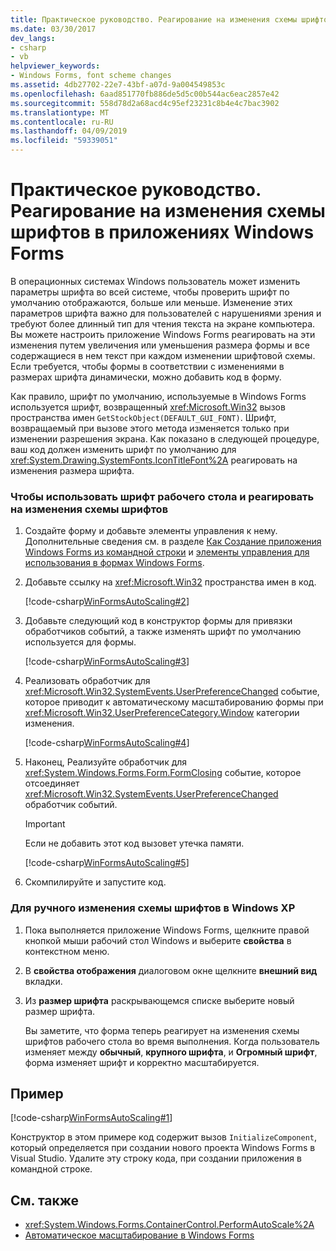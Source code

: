 ```yaml
---
title: Практическое руководство. Реагирование на изменения схемы шрифтов в приложениях Windows Forms
ms.date: 03/30/2017
dev_langs:
- csharp
- vb
helpviewer_keywords:
- Windows Forms, font scheme changes
ms.assetid: 4db27702-22e7-43bf-a07d-9a004549853c
ms.openlocfilehash: 6aad851770fb886de5d5c00b544ac6eac2857e42
ms.sourcegitcommit: 558d78d2a68acd4c95ef23231c8b4e4c7bac3902
ms.translationtype: MT
ms.contentlocale: ru-RU
ms.lasthandoff: 04/09/2019
ms.locfileid: "59339051"
---
```

# <a name="how-to-respond-to-font-scheme-changes-in-a-windows-forms-application"></a>Практическое руководство. Реагирование на изменения схемы шрифтов в приложениях Windows Forms
В операционных системах Windows пользователь может изменить параметры шрифта во всей системе, чтобы проверить шрифт по умолчанию отображаются, больше или меньше. Изменение этих параметров шрифта важно для пользователей с нарушениями зрения и требуют более длинный тип для чтения текста на экране компьютера. Вы можете настроить приложение Windows Forms реагировать на эти изменения путем увеличения или уменьшения размера формы и все содержащиеся в нем текст при каждом изменении шрифтовой схемы. Если требуется, чтобы формы в соответствии с изменениями в размерах шрифта динамически, можно добавить код в форму.  
  
 Как правило, шрифт по умолчанию, используемые в Windows Forms используется шрифт, возвращенный <xref:Microsoft.Win32> вызов пространства имен `GetStockObject(DEFAULT_GUI_FONT)`. Шрифт, возвращаемый при вызове этого метода изменяется только при изменении разрешения экрана. Как показано в следующей процедуре, ваш код должен изменить шрифт по умолчанию для <xref:System.Drawing.SystemFonts.IconTitleFont%2A> реагировать на изменения размера шрифта.  
  
### <a name="to-use-the-desktop-font-and-respond-to-font-scheme-changes"></a>Чтобы использовать шрифт рабочего стола и реагировать на изменения схемы шрифтов  
  
1. Создайте форму и добавьте элементы управления к нему. Дополнительные сведения см. в разделе [Как Создание приложения Windows Forms из командной строки](how-to-create-a-windows-forms-application-from-the-command-line.md) и [элементы управления для использования в формах Windows Forms](./controls/controls-to-use-on-windows-forms.md).  
  
2. Добавьте ссылку на <xref:Microsoft.Win32> пространства имен в код.  
  
     [!code-csharp[WinFormsAutoScaling#2](~/samples/snippets/csharp/VS_Snippets_Winforms/WinFormsAutoScaling/CS/Form1.cs#2)]
       
  
3. Добавьте следующий код в конструктор формы для привязки обработчиков событий, а также изменять шрифт по умолчанию используется для формы.  
  
     [!code-csharp[WinFormsAutoScaling#3](~/samples/snippets/csharp/VS_Snippets_Winforms/WinFormsAutoScaling/CS/Form1.cs#3)]
       
  
4. Реализовать обработчик для <xref:Microsoft.Win32.SystemEvents.UserPreferenceChanged> событие, которое приводит к автоматическому масштабированию формы при <xref:Microsoft.Win32.UserPreferenceCategory.Window> категории изменения.  
  
     [!code-csharp[WinFormsAutoScaling#4](~/samples/snippets/csharp/VS_Snippets_Winforms/WinFormsAutoScaling/CS/Form1.cs#4)]
       
  
5. Наконец, Реализуйте обработчик для <xref:System.Windows.Forms.Form.FormClosing> событие, которое отсоединяет <xref:Microsoft.Win32.SystemEvents.UserPreferenceChanged> обработчик событий.  
  
     > [!IMPORTANT]
     > Если не добавить этот код вызовет утечка памяти.  
  
     [!code-csharp[WinFormsAutoScaling#5](~/samples/snippets/csharp/VS_Snippets_Winforms/WinFormsAutoScaling/CS/Form1.cs#5)]
       
  
6. Скомпилируйте и запустите код.  
  
### <a name="to-manually-change-the-font-scheme-in-windows-xp"></a>Для ручного изменения схемы шрифтов в Windows XP  
  
1. Пока выполняется приложение Windows Forms, щелкните правой кнопкой мыши рабочий стол Windows и выберите **свойства** в контекстном меню.  
  
2. В **свойства отображения** диалоговом окне щелкните **внешний вид** вкладки.  
  
3. Из **размер шрифта** раскрывающемся списке выберите новый размер шрифта.  
  
     Вы заметите, что форма теперь реагирует на изменения схемы шрифтов рабочего стола во время выполнения. Когда пользователь изменяет между **обычный**, **крупного шрифта**, и **Огромный шрифт**, форма изменяет шрифт и корректно масштабируется.  
  
## <a name="example"></a>Пример  
 [!code-csharp[WinFormsAutoScaling#1](~/samples/snippets/csharp/VS_Snippets_Winforms/WinFormsAutoScaling/CS/Form1.cs#1)]
   
  
 Конструктор в этом примере код содержит вызов `InitializeComponent`, который определяется при создании нового проекта Windows Forms в Visual Studio. Удалите эту строку кода, при создании приложения в командной строке.  
  
## <a name="see-also"></a>См. также

- <xref:System.Windows.Forms.ContainerControl.PerformAutoScale%2A>
- [Автоматическое масштабирование в Windows Forms](automatic-scaling-in-windows-forms.md)
